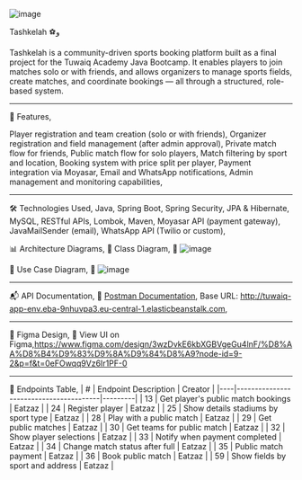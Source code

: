 
![image](https://github.com/user-attachments/assets/9d27f3b3-c39e-455b-8428-4c4618dd667f)


Tashkelah ⚽و

Tashkelah is a community-driven sports booking platform built as a final project for the Tuwaiq Academy Java Bootcamp. It enables players to join matches solo or with friends, and allows organizers to manage sports fields, create matches, and coordinate bookings — all through a structured, role-based system.

---

🚀 Features,

Player registration and team creation (solo or with friends),
Organizer registration and field management (after admin approval),
Private match flow for friends,
Public match flow for solo players,
Match filtering by sport and location,
Booking system with price split per player,
Payment integration via Moyasar,
Email and WhatsApp notifications,
Admin management and monitoring capabilities,

---

🛠️ Technologies Used,
Java,
Spring Boot,
Spring Security,
JPA & Hibernate,
MySQL,
RESTful APIs,
Lombok,
Maven,
Moyasar API (payment gateway),
JavaMailSender (email),
WhatsApp API (Twilio or custom),

📊 Architecture Diagrams,
🔷 Class Diagram,
🔗 ![image](https://github.com/user-attachments/assets/8e4e104e-9f77-4dbb-86f6-9ff60d7760ad)



🔶 Use Case Diagram,
🔗 ![image](https://github.com/user-attachments/assets/426ea9ac-9f00-42d9-9877-6054a4164caa)



---

📬 API Documentation,
🔗 [Postman Documentation,](https://documenter.getpostman.com/view/42844638/2sB2qUmPwG)
Base URL: http://tuwaiq-app-env.eba-9nhuvpa3.eu-central-1.elasticbeanstalk.com,

---

🎨 Figma Design,
🔗 View UI on Figma,https://www.figma.com/design/3wzDvkE6kbXGBVgeGu4lnF/%D8%AA%D8%B4%D9%83%D9%8A%D9%84%D8%A9?node-id=9-2&p=f&t=0eFOwqq9Vz6Ir1PF-0

---

🧰 Endpoints Table,
| #  | Endpoint Description                   | Creator |
|----|----------------------------------------|---------|
| 13 | Get player's public match bookings     | Eatzaz  |
| 24 | Register player                        | Eatzaz  |
| 25 | Show details stadiums by sport type    | Eatzaz  |
| 28 | Play with a public match               | Eatzaz  |
| 29 | Get public matches                     | Eatzaz  |
| 30 | Get teams for public match             | Eatzaz  |
| 32 | Show player selections                 | Eatzaz  |
| 33 | Notify when payment completed          | Eatzaz  |
| 34 | Change match status after full         | Eatzaz  |
| 35 | Public match payment                   | Eatzaz  |
| 36 | Book public match                      | Eatzaz  |
| 59 | Show fields by sport and address       | Eatzaz  |





